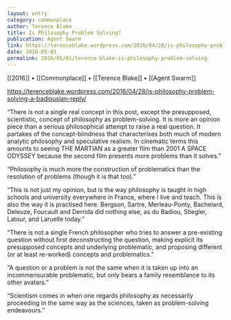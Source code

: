 ```yaml
---
layout: entry
category: commonplace
author: Terence Blake
title: Is Philosophy Problem Solving?
publication: Agent Swarm
link: https://terenceblake.wordpress.com/2016/04/28/is-philosophy-problem-solving-a-badiousian-reply/
date: 2016-05-01
permalink: 2016/05/01/terence-blake-is-philosophy-problem-solving
---
```


[[2016]] • [[Commonplace]] • [[Terence Blake]] • [[Agent Swarm]]

https://terenceblake.wordpress.com/2016/04/28/is-philosophy-problem-solving-a-badiousian-reply/

“There is not a single real concept in this post, except the presupposed, scientistic, concept of philosophy as problem-solving. It is more an opinion piece than a serious philosophical attempt to raise a real question. It partakes of the concept-blindness that characterises both much of modern analytic philosophy and speculative realism. In cinematic terms this amounts to seeing THE MARTIAN as a greater film than 2001 A SPACE ODYSSEY because the second film presents more problems than it solves.”

“Philosophy is much more the construction of problematics than the resolution of problems (though it is that too).”

“This is not just my opinion, but is the way philosophy is taught in high schools and university everywhere in France, where I live and teach. This is also the way it is practised here. Bergson, Sartre, Merleau-Ponty, Bachelard, Deleuze, Foucault and Derrida did nothing else, as do Badiou, Stiegler, Latour, and Laruelle today.”

“There is not a single French philosopher who tries to answer a pre-existing question without first deconstructing the question, making explicit its presupposed concepts and underlying problematic, and proposing different (or at least re-worked) concepts and problematics.”

“A question or a problem is not the same when it is taken up into an incommensurable problematic, but only bears a family resemblance to its other avatars.”

“Scientism comes in when one regards philosophy as necessarily proceeding in the same way as the sciences, taken as problem-solving endeavours.”

